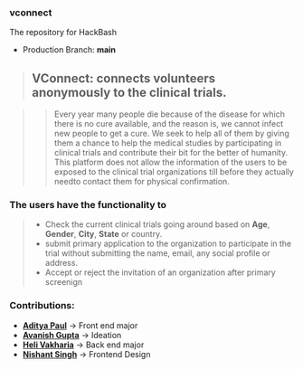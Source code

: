 ### vconnect
The repository for HackBash
- Production Branch: <b>main</b>

> ## VConnect: connects volunteers anonymously to the clinical trials.

>> Every year many people die because of the disease for which there is no cure available, and the reason is, we cannot infect new people to get a cure. We seek to help all of them by giving them a chance to help the medical studies by participating in clinical trials and contribute their bit for the better of humanity. This platform does not allow the information of the users to be exposed to the clinical trial organizations till before they actually needto contact them for physical confirmation.

### The users have the functionality to 
> - Check the current clinical trials going around based on <b>Age</b>, <b>Gender</b>, <b>City</b>, <b>State</b> or country.
> - submit primary application to the organization to participate in the trial without submitting the name, email, any social profile or address.
> - Accept or reject the invitation of an organization after primary screenign



### Contributions:
- [<b>Aditya Paul</b>](https://www.github.com/adityapaul18)        -> Front end major
- [<b>Avanish Gupta</b>](https://www.github.com/AvanishCodes)      -> Ideation
- [<b>Heli Vakharia</b>](https://www.github.com/heli576)      -> Back end major
- [<b>Nishant Singh</b>](https://www.github.com/iamoo7)      -> Frontend Design
